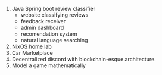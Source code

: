 1. Java Spring boot review classifier
    - website classifying reviews
    - feedback receiver
    - admin dashboard
    - recomendation system
    - natural language searching
2. [NixOS home lab](System%20Admin.md)
3. Car Marketplace
4. Decentralized discord with blockchain-esque architecture.
5. Model a game mathematically